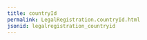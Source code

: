 ```yaml
---
title: countryId
permalink: LegalRegistration.countryId.html
jsonid: legalregistration_countryid
---
```

